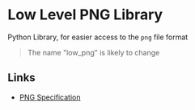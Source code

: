 # Low Level PNG Library

Python Library, for easier access to the `png` file format

> The name "low_png" is likely to change

## Links

- [PNG Specification](https://www.w3.org/TR/PNG/)
